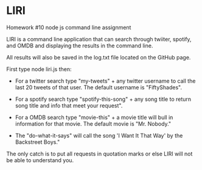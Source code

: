 # LIRI
Homework #10 node js command line assignment

LIRI is a command line application that can search through twiiter, spotify, and OMDB and displaying the results in the command line.

All results will also be saved in the log.txt file located on the GitHub page.

First type node liri.js then:

- For a twitter search type "my-tweets" + any twitter username to call the last 20 tweets of that user. The default username is "FiftyShades".

- For a spotify search type "spotify-this-song" + any song title to return song title and info that meet your request".

 - For a OMDB search type "movie-this" + a movie title will bull in information for that movie. The default movie is "Mr. Nobody."

- The "do-what-it-says" will call the song 'I Want It That Way' by the Backstreet Boys."

The only catch is to put all requests in quotation marks or else LIRI will not be able to understand you.
